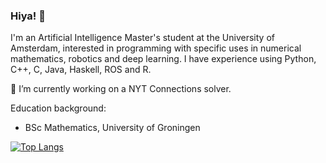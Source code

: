 ### Hiya! 👋

I'm an Artificial Intelligence Master's student at the University of Amsterdam, interested in programming with specific uses in numerical mathematics, robotics and deep learning. 
I have experience using Python, C++, C, Java, Haskell, ROS and R.

🔭 I’m currently working on a NYT Connections solver.

Education background:
- BSc Mathematics, University of Groningen


[![Top Langs](https://github-readme-stats-lime-two-44.vercel.app/api/top-langs/?username=egerhether&layout=donut&hide=tex,makefile&langs_count=6&theme=transparent&hide_border=true)](https://github.com/anuraghazra/github-readme-stats)


<!--
**egerhether/egerhether** is a ✨ _special_ ✨ repository because its `README.md` (this file) appears on your GitHub profile.

Here are some ideas to get you started:

- 🔭 I’m currently working on ...

- 👯 I’m looking to collaborate on ...
- 🤔 I’m looking for help with ...
- 💬 Ask me about ...
- 📫 How to reach me: ...
- 😄 Pronouns: ...
- ⚡ Fun fact: ...
-->
